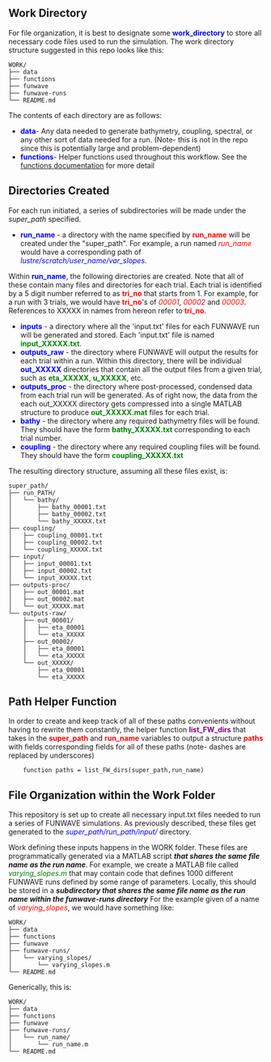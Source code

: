 ## Work Directory

For file organization, it is best to designate some <span style="color:Blue">**work_directory**</span> to store all 
necessary code files used to run the simulation. The work directory structure suggested in
this repo looks like this:

```
WORK/
├── data
├── functions
├── funwave
├── funwave-runs
└── README.md
```

The contents of each directory are as follows:

* <span style="color:Blue">**data**</span>- Any data needed to generate bathymetry, coupling, spectral, or any other sort 
of data needed for a run. (Note- this is not in the repo since this is potentially large
and problem-dependent)
* <span style="color:Blue">**functions**</span>- Helper functions used throughout this workflow. 
See the [functions documentation](./doc/functions.md) for more detail

## Directories Created

For each run initiated, a series of subdirectories will be made under the *super_path* specified.
* <span style="color:Blue">**run_name**</span> - a directory with the name specified by <span style="color:Red">**run_name**</span> will be created under the
"super_path". For example, a run named <span style="color:Red">*run_name*</span> would have a corresponding path
of <span style="color:Blue">*lustre/scratch/user_name/var_slopes*</span>.

Within <span style="color:Blue">**run_name**</span>, the following directories are created. Note that all of these contain many files and
directories for each trial. Each trial is identified by a 5 digit number referred to as 
<span style="color:Red">**tri_no**</span> that starts from 1. For example, for a run with 3 trials, we would have <span style="color:Red">**tri_no**</span>'s
of <span style="color:Red">*00001*</span>, <span style="color:Red">*00002*</span> and <span style="color:Red">*00003*</span>. References to XXXXX in names from hereon refer to <span style="color:Red">**tri_no**</span>.

* <span style="color:Blue">**inputs**</span> - a directory where all the 'input.txt' files for each FUNWAVE run will be 
generated and stored. Each 'input.txt' file is named <span style="color:Green">**input_XXXXX.txt**</span>.
* <span style="color:Blue">**outputs_raw**</span> - the directory where FUNWAVE will output the results for each trial within a run. 
Within this directory, there will be individual <span style="color:Blue">**out_XXXXX**</span> directories that contain all the output files
from a given trial, such as <span style="color:Green">**eta_XXXXX**</span>, <span style="color:Green">**u_XXXXX**</span>, etc.
* <span style="color:Blue">**outputs_proc**</span> - the directory where post-processed, condensed data from each trial run will be
generated. As of right now, the data from the each out_XXXXX directory gets compressed into a single MATLAB 
structure to produce <span style="color:Green">**out_XXXXX.mat**</span> files for each trial.
* <span style="color:Blue">**bathy**</span> - the directory where any required bathymetry files will be found. They should have the 
form <span style="color:Green">**bathy_XXXXX.txt**</span> corresponding to each trial number.
* <span style="color:Blue">**coupling**</span> - the directory where any required coupling files will be found. They should have the 
form <span style="color:Green">**coupling_XXXXX.txt**</span>

The resulting directory structure, assuming all these files exist, is:

```
super_path/
├── run_PATH/
│   └── bathy/
│       ├── bathy_00001.txt
│       ├── bathy_00002.txt
│       └── bathy_XXXXX.txt
├── coupling/
│   ├── coupling_00001.txt
│   ├── coupling_00002.txt
│   └── coupling_XXXXX.txt
├── input/
│   ├── input_00001.txt
│   ├── input_00002.txt
│   └── input_XXXXX.txt
├── outputs-proc/
│   ├── out_00001.mat
│   ├── out_00002.mat
│   └── out_XXXXX.mat
└── outputs-raw/
    ├── out_00001/
    │   ├── eta_00001
    │   └── eta_XXXXX
    ├── out_00002/
    │   ├── eta_00001
    │   └── eta_XXXXX
    └── out_XXXXX/
        ├── eta_00001
        └── eta_XXXXX
```

## Path Helper Function

In order to create and keep track of all of these paths convenients without having to rewrite them constantly,
the helper function <span style="color:Purple">**list_FW_dirs**</span> that takes in the <span style="color:Red">**super_path**</span>
and <span style="color:Red">**run_name**</span> variables to output a structure <span style="color:Red">**paths**</span> with fields
corresponding fields for all of these paths (note- dashes are replaced by underscores)

```
	function paths = list_FW_dirs(super_path,run_name)
```


## File Organization within the Work Folder
This repository is set up to create all necessary input.txt files needed to run a series 
of FUNWAVE simulations. As previously described, these files get generated to the 
<span style="color:Blue">*super_path/run_path/input/*</span> directory. 

Work defining these inputs happens in the WORK folder. These files are programmatically generated via a 
MATLAB script ***that shares the same file name as the run name***. For example, we create
a MATLAB file called <span style="color:Green">*varying_slopes.m*</span> that may contain code that defines 1000 different FUNWAVE
runs defined by some range of parameters. Locally, this should be stored
in a ***subdirectory that shares the same file name as the run name within the funwave-runs directory*** 
For the example given of a name of <span style="color:Red">*varying_slopes*</span>, we would have something like:
```
WORK/
├── data
├── functions
├── funwave
├── funwave-runs/
│   └── varying_slopes/
│       └── varying_slopes.m
└── README.md
```

Generically, this is:
```
WORK/
├── data
├── functions
├── funwave
├── funwave-runs/
│   └── run_name/
│       └── run_name.m
└── README.md
```
